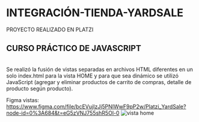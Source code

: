 # INTEGRACIÓN-TIENDA-YARDSALE
PROYECTO REALIZADO EN PLATZI 

<h2>CURSO PRÁCTICO DE JAVASCRIPT</h2> <br>
Se realizó la fusión de vistas separadas en archivos HTML diferentes en un solo index.html para la vista HOME y para que sea dinámico se utilizó JavaScript (agregar y eliminar productos de carrito de compras, detalle de producto según producto).
<br>

Figma vistas: https://www.figma.com/file/bcEVujIzJj5PNIWwF9pP2w/Platzi_YardSale?node-id=0%3A684&t=eG5zVNJ755shR5Ol-0
![vista home](https://user-images.githubusercontent.com/68082868/228617171-ebb9798d-218a-4ef4-964f-228fd9c87775.PNG)

